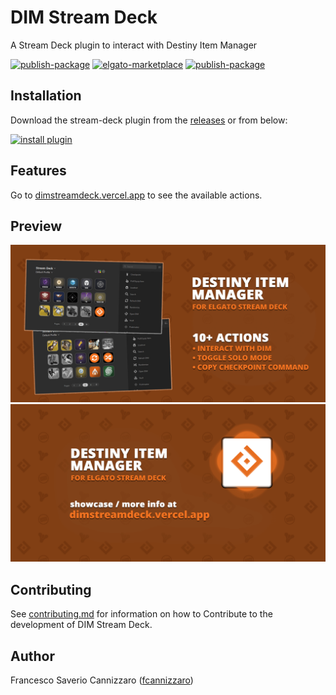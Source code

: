# DIM Stream Deck

A Stream Deck plugin to interact with Destiny Item Manager

[![publish-package](https://github.com/dim-stream-deck/com.dim.streamdeck/actions/workflows/publish-package.yaml/badge.svg)](https://github.com/dim-stream-deck/com.dim.streamdeck/actions/workflows/publish-package.yaml)
[![elgato-marketplace](https://img.shields.io/badge/dynamic/json?url=https%3A%2F%2Fmp-gateway.elgato.com%2Fproducts%3Fname%3DDIM%2520Stream%2520Deck&query=%24.results.*.download_count&label=Elgato%20Marketplace)](https://marketplace.elgato.com/product/dim-stream-deck-11883ba5-c8db-4e3a-915f-612c5ba1b2e4)
[![publish-package](https://img.shields.io/github/v/release/dim-stream-deck/com.dim.streamdeck?label=plugin&logo=github)](https://github.com/dim-stream-deck/com.dim.streamdeck/releases/latest)

## Installation

Download the stream-deck plugin from
the [releases](https://github.com/dim-stream-deck/com.dim.streamdeck/releases/latest)
or from below:

[![install plugin](https://dimstreamdeck.vercel.app/download.png)](https://marketplace.elgato.com/product/dim-stream-deck-11883ba5-c8db-4e3a-915f-612c5ba1b2e4)

## Features

Go to [dimstreamdeck.vercel.app](https://dimstreamdeck.vercel.app) to see the available actions.

## Preview

![actions1](https://github.com/dim-stream-deck/com.dim.streamdeck/blob/main/plugin/com.dim.streamdeck.sdPlugin/previews/1-preview.png?raw=true)
![actions2](https://github.com/dim-stream-deck/com.dim.streamdeck/blob/main/plugin/com.dim.streamdeck.sdPlugin/previews/2-preview.png?raw=true)

## Contributing

See [contributing.md](https://github.com/DIM-Stream-Deck/com.dim.streamdeck/blob/main/CONTRIBUTING.md) for information on how to Contribute to the development of DIM Stream Deck.

## Author

Francesco Saverio Cannizzaro ([fcannizzaro](https://github.com/fcannizzaro))
